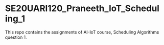 # SE20UARI120_Praneeth_IoT_Scheduling_1
This repo contains the assignments of AI-IoT course, Scheduling Algorithms question 1.
